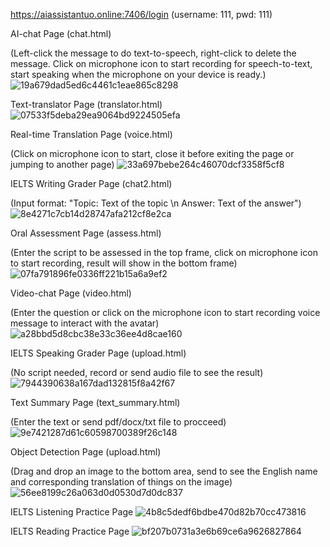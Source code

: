 https://aiassistantuo.online:7406/login (username: 111, pwd: 111)

AI-chat Page (chat.html)

(Left-click the message to do text-to-speech, right-click to delete the message. Click on microphone icon to start recording for speech-to-text, start speaking when the microphone on your device is ready.)
![19a679dad5ed6c4461c1eae865c8298](https://github.com/zlc1254130852/AI-Assistant/assets/118621914/7e5206a9-dc2e-49fb-b57f-995bad78b532)

Text-translator Page (translator.html)
![07533f5deba29ea9064bd9224505efa](https://github.com/zlc1254130852/AI-Assistant/assets/118621914/2789a5ec-77d2-4eb8-b20e-15c552f7df97)

Real-time Translation Page (voice.html)

(Click on microphone icon to start, close it before exiting the page or jumping to another page)
![33a697bebe264c46070dcf3358f5cf8](https://github.com/zlc1254130852/AI-Assistant/assets/118621914/d03e1efe-3418-4466-a5d4-92fd42e11cf1)

IELTS Writing Grader Page (chat2.html)

(Input format: "Topic: Text of the topic \n Answer: Text of the answer")
![8e4271c7cb14d28747afa212cf8e2ca](https://github.com/zlc1254130852/AI-Assistant/assets/118621914/bb496b9f-9abf-4324-95f0-f8d2e1df83ef)

Oral Assessment Page (assess.html)

(Enter the script to be assessed in the top frame, click on microphone icon to start recording, result will show in the bottom frame)
![07fa791896fe0336ff221b15a6a9ef2](https://github.com/zlc1254130852/AI-Assistant/assets/118621914/7db40ff8-cacf-4b2b-bae8-0bd6a6abdd45)

Video-chat Page (video.html)

(Enter the question or click on the microphone icon to start recording voice message to interact with the avatar)
![a28bbd5d8cbc38e33c36ee4d8cae160](https://github.com/zlc1254130852/AI-Assistant/assets/118621914/a36f00ec-0e9c-497c-9268-ba050b3fb6e5)

IELTS Speaking Grader Page (upload.html)

(No script needed, record or send audio file to see the result)
![7944390638a167dad132815f8a42f67](https://github.com/zlc1254130852/AI-Assistant/assets/118621914/c1d9f69f-6935-4539-acd4-f18d829f9077)

Text Summary Page (text_summary.html)

(Enter the text or send pdf/docx/txt file to procceed)
![9e7421287d61c60598700389f26c148](https://github.com/zlc1254130852/AI-Assistant/assets/118621914/4c93da21-27e2-4dbb-b833-2df4041e7def)

Object Detection Page (upload.html)

(Drag and drop an image to the bottom area, send to see the English name and corresponding translation of things on the image)
![56ee8199c26a063d0d0530d7d0dc837](https://github.com/zlc1254130852/AI-Assistant/assets/118621914/2bc7f341-68f9-4640-a827-59c42cbe12d8)

IELTS Listening Practice Page
![4b8c5dedf6bdbe470d82b70cc473816](https://github.com/zlc1254130852/AI-Assistant/assets/118621914/4c46e708-a080-4e8c-92ba-4789b6f9a427)

IELTS Reading Practice Page
![bf207b0731a3e6b69ce6a9626827864](https://github.com/zlc1254130852/AI-Assistant/assets/118621914/ecadb1b5-9bd2-4f09-baf7-4476b2a48780)



